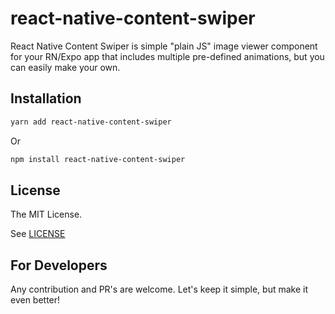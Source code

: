 # react-native-content-swiper

React Native Content Swiper is simple "plain JS" image viewer component for your
RN/Expo app that includes multiple pre-defined animations, but you can easily make
your own.

## Installation

```sh
yarn add react-native-content-swiper
```

Or

```sh
npm install react-native-content-swiper
```


## License

The MIT License.

See [LICENSE](LICENSE)

## For Developers

Any contribution and PR's are welcome. Let's keep it simple, but make it even better!
